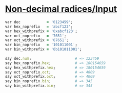 [1]: http://rosettacode.org/wiki/Non-decimal_radices/Input

# [Non-decimal radices/Input][1]

```ruby
var dec            = '0123459';
var hex_noprefix   = 'abcf123';
var hex_withprefix = '0xabcf123';
var oct_noprefix   = '7651';
var oct_withprefix = '07651';
var bin_noprefix   = '101011001';
var bin_withprefix = '0b101011001';
 
say dec.num;                    # => 123459
say hex_noprefix.hex;           # => 180154659
say hex_withprefix.hex;         # => 180154659
say oct_noprefix.oct;           # => 4009
say oct_withprefix.oct;         # => 4009
say bin_noprefix.bin;           # => 345
say bin_withprefix.bin;         # => 345
```